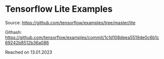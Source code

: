 # Tensorflow Lite Examples

Source: https://github.com/tensorflow/examples/tree/master/lite

Githash: https://github.com/tensorflow/examples/commit/1c1d108deea5519de0c6b1c69242b8512b36a086

Reached on 13.01.2023
